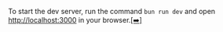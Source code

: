 To start the dev server, run the command `bun run dev` and open <http://localhost:3000> in your browser.[\[➡️\]](/repos/owev2nf83js7kmr9ur60e2x6/annotations/qehdx5pkmszcarbzanh4a0to)